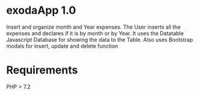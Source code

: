 # exodaApp 1.0
Insert and organize month and Year expenses.
The User inserts all the expenses and declares if it is by month or by Year.
It uses the Datatable Javascript Database for showing the data to the Table.
Also uses Bootstrap modals for insert, update and delete function 
# Requirements
PHP > 7.2


